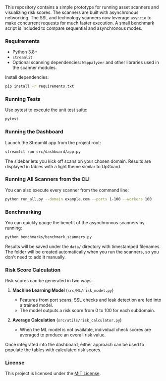This repository contains a simple prototype for running asset scanners and visualizing risk scores.
The scanners are built with asynchronous networking. The SSL and technology scanners now leverage `asyncio` to make concurrent requests for much faster execution. A small benchmark script is included to compare sequential and asynchronous modes.

### Requirements

- Python 3.8+
- `streamlit`
- Optional scanning dependencies: `Wappalyzer` and other libraries used in the scanner modules.

Install dependencies:

```bash
pip install -r requirements.txt
```
### Running Tests

Use pytest to execute the unit test suite:

```bash
pytest
```


### Running the Dashboard

Launch the Streamlit app from the project root:


```bash
streamlit run src/dashboard/app.py
```

The sidebar lets you kick off scans on your chosen domain.  Results are displayed in tables with a light theme similar to UpGuard.

### Running All Scanners from the CLI

You can also execute every scanner from the command line:

```bash
python run_all.py --domain example.com --ports 1-100 --workers 100
```

### Benchmarking

You can quickly gauge the benefit of the asynchronous scanners by running:

```bash
python benchmarks/benchmark_scanners.py
```

Results will be saved under the `data/` directory with timestamped filenames.
The folder will be created automatically when you run the scanners, so you don't need to add it manually.

### Risk Score Calculation

Risk scores can be generated in two ways:

1. **Machine Learning Model** (`src/ML/risk_model.py`)
   - Features from port scans, SSL checks and leak detection are fed into a trained model.
   - The model outputs a risk score from 0 to 100 for each subdomain.

2. **Average Calculation** (`src/utils/risk_calculator.py`)
   - When the ML model is not available, individual check scores are averaged to produce an overall risk value.

Once integrated into the dashboard, either approach can be used to populate the tables with calculated risk scores.

### License

This project is licensed under the [MIT License](LICENSE).
